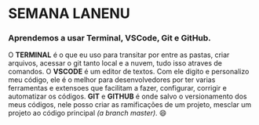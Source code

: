 # SEMANA LANENU

### Aprendemos a usar Terminal, VSCode, Git e GitHub. 

O **TERMINAL** é o que eu uso para transitar por entre as pastas, criar arquivos, acessar o git tanto local e a nuvem, tudo isso atraves de comandos. O **VSCODE** é um editor de textos. Com ele digito e personalizo meu código, ele é o melhor para desenvolvedores por ter varias ferramentas e extensoes que facilitam a fazer, configurar, corrigir e automatizar os códigos.  **GIT** e **GITHUB** é onde salvo o versionamento dos meus códigos, nele posso criar as ramificações de um projeto, mesclar um projeto ao código principal *(a branch master)*. :smile:
